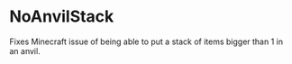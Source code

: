 NoAnvilStack
============

Fixes Minecraft issue of being able to put a stack of items bigger than 1 in an anvil.
